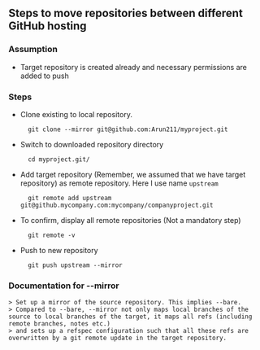 ## Steps to move repositories between different GitHub hosting

### Assumption

  - Target repository is created already and necessary permissions are added to push

### Steps

  - Clone existing to local repository.

    ```
      git clone --mirror git@github.com:Arun211/myproject.git
    ```

  - Switch to downloaded repository directory

    ```
      cd myproject.git/
    ```

  - Add target repository (Remember, we assumed that we have target repository) as remote repository. Here I use name `upstream`

    ```
      git remote add upstream git@github.mycompany.com:mycompany/companyproject.git
    ```

  - To confirm, display all remote repositories (Not a mandatory step)

    ```
      git remote -v
    ```

  - Push to new repository

    ```
      git push upstream --mirror
    ```

### Documentation for --mirror

    > Set up a mirror of the source repository. This implies --bare.
    > Compared to --bare, --mirror not only maps local branches of the source to local branches of the target, it maps all refs (including remote branches, notes etc.)
    > and sets up a refspec configuration such that all these refs are overwritten by a git remote update in the target repository.

